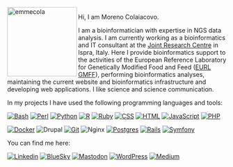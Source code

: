 <img src="https://emmecola.github.io/emmecola.jpg" alt="emmecola" width="160" align="left">

Hi, I am Moreno Colaiacovo.

I am a bioinformatician with expertise in NGS data analysis. I am currently working as a bioinformatics and IT consultant at the [Joint Research Centre](https://joint-research-centre.ec.europa.eu/index_en) in Ispra, Italy. Here I provide bioinformatics support to the activities of the European Reference Laboratory for Genetically Modified Food and Feed ([EURL GMFF](https://gmo-crl.jrc.ec.europa.eu/)), performing bioinformatics analyses, maintaining the current website and bioinformatics infrastructure and developing web applications. I like science and science communication.

In my projects I have used the following programming languages and tools:

[![Bash](https://img.shields.io/badge/Bash-4EAA25?logo=gnubash&logoColor=fff)](#)
[![Perl](https://img.shields.io/badge/Perl-%2339457E.svg?logo=perl&logoColor=white)](#)
[![Python](https://img.shields.io/badge/Python-3776AB?logo=python&logoColor=fff)](#)
[![R](https://img.shields.io/badge/R-%23276DC3.svg?logo=r&logoColor=white)](#)
[![Ruby](https://img.shields.io/badge/Ruby-%23CC342D.svg?&logo=ruby&logoColor=white)](#)
[![CSS](https://img.shields.io/badge/CSS-1572B6?logo=css3&logoColor=fff)](#)
[![HTML](https://img.shields.io/badge/HTML-%23E34F26.svg?logo=html5&logoColor=white)](#)
[![JavaScript](https://img.shields.io/badge/JavaScript-F7DF1E?logo=javascript&logoColor=000)](#)
[![PHP](https://img.shields.io/badge/php-%23777BB4.svg?&logo=php&logoColor=white)](#)

[![Docker](https://img.shields.io/badge/Docker-2496ED?logo=docker&logoColor=fff)](#)
![Drupal](https://img.shields.io/badge/drupal-%230678BE.svg?logo=drupal&logoColor=white)
[![Git](https://img.shields.io/badge/Git-F05032?logo=git&logoColor=fff)](#)
![Nginx](https://img.shields.io/badge/nginx-%23009639.svg?logo=nginx&logoColor=white)
[![Postgres](https://img.shields.io/badge/Postgres-%23316192.svg?logo=postgresql&logoColor=white)](#)
[![Rails](https://img.shields.io/badge/Rails-%23CC0000.svg?logo=ruby-on-rails&logoColor=white)](#)
[![Symfony](https://img.shields.io/badge/Symfony-black?logo=symfony)](#)

You can find me here:

[![Linkedin](https://img.shields.io/badge/LinkedIn-0077B5?&logo=linkedin&logoColor=white)](https://www.linkedin.com/in/colaiacovo/)
[![BlueSky](https://img.shields.io/badge/Bluesky-1DA1F2?logo=Bluesky&logoColor=white)](https://bsky.app/profile/emmecola.bsky.app)
[![Mastodon](https://img.shields.io/badge/Mastodon-6364FF?logo=mastodon&logoColor=fff)](https://mastodon.uno/@emmecola)
[![WordPress](https://img.shields.io/badge/WordPress-%2321759B.svg?logo=wordpress&logoColor=white)](https://mygenomix.wordpress.com)
[![Medium](https://img.shields.io/badge/Medium-black?logo=medium&logoColor=white)](https://mygenomix.medium.com/)

